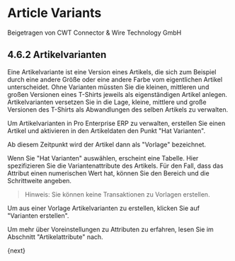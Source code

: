 <!-- add-breadcrumbs -->
# Article Variants


<span class="text-muted contributed-by">Beigetragen von CWT Connector & Wire Technology GmbH</span>
## 4.6.2 Artikelvarianten

Eine Artikelvariante ist eine Version eines Artikels, die sich zum Beispiel durch eine andere Größe oder eine andere Farbe vom eigentlichen Artikel unterscheidet. Ohne Varianten müssten Sie die kleinen, mittleren und großen Versionen eines T-Shirts jeweils als eigenständigen Artikel anlegen. Artikelvarianten versetzen Sie in die Lage, kleine, mittlere und große Versionen des T-Shirts als Abwandlungen des selben Artikels zu verwalten.

Um Artikelvarianten in Pro Enterprise ERP zu verwalten, erstellen Sie einen Artikel und aktivieren in den Artikeldaten den Punkt "Hat Varianten".

Ab diesem Zeitpunkt wird der Artikel dann als "Vorlage" bezeichnet.

Wenn Sie "Hat Varianten" auswählen, erscheint eine Tabelle. Hier spezifizieren Sie die Variantenattribute des Artikels. Für den Fall, dass das Attribut einen numerischen Wert hat, können Sie den Bereich und die Schrittweite angeben.

> Hinweis: Sie können keine Transaktionen zu Vorlagen erstellen.

Um aus einer Vorlage Artikelvarianten zu erstellen, klicken Sie auf "Varianten erstellen".

Um mehr über Voreinstellungen zu Attributen zu erfahren, lesen Sie im Abschnitt "Artikelattribute" nach.

{next}

